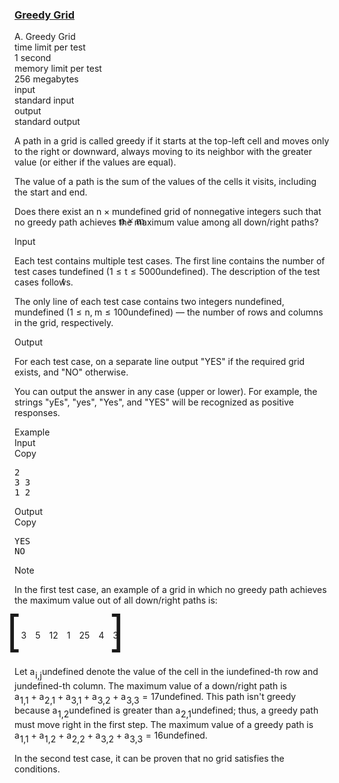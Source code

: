 <h3><a href="https://codeforces.com/contest/2122/problem/A" target="_blank" rel="noopener noreferrer">Greedy Grid</a></h3>
<div class="header"><div class="title">A. Greedy Grid</div><div class="time-limit"><div class="property-title">time limit per test</div>1 second</div><div class="memory-limit"><div class="property-title">memory limit per test</div>256 megabytes</div><div class="input-file input-standard"><div class="property-title">input</div>standard input</div><div class="output-file output-standard"><div class="property-title">output</div>standard output</div></div><div><p>A path in a grid is called <span class="tex-font-style-it">greedy</span> if it starts at the top-left cell and moves only to the right or downward, always moving to its neighbor with the greater value (or either if the values are equal).</p><p>The <span class="tex-font-style-it">value</span> of a path is the sum of the values of the cells it visits, including the start and end.</p><p>Does there exist an <span class="MathJax_Preview" style="color: inherit;"><span class="MJXp-math" id="MJXp-Span-1"><span class="MJXp-mi MJXp-italic" id="MJXp-Span-2">n</span><span class="MJXp-mo" id="MJXp-Span-3" style="margin-left: 0.267em; margin-right: 0.267em;">×</span><span class="MJXp-mi MJXp-italic" id="MJXp-Span-4">m</span></span></span><span class="MathJax MathJax_Processed" id="MathJax-Element-1-Frame" tabindex="0" style=""><nobr><span class="math" id="MathJax-Span-1"><span style="display: inline-block; position: relative; width: 0em; height: 0px; font-size: 122%;"><span style="position: absolute;"><span class="mrow" id="MathJax-Span-2"><span class="mi" id="MathJax-Span-3" style="font-family: MathJax_Math-italic;">n</span><span class="mo" id="MathJax-Span-4" style="font-family: MathJax_Main; padding-left: 0.237em;">×</span><span class="mi" id="MathJax-Span-5" style="font-family: MathJax_Math-italic; padding-left: 0.237em;">m</span></span></span></span></span></nobr></span>undefined grid of nonnegative integers such that no greedy path achieves the maximum value among all down/right paths?</p></div><div class="input-specification"><div class="section-title">Input</div><p>Each test contains multiple test cases. The first line contains the number of test cases <span class="MathJax_Preview" style="color: inherit;"><span class="MJXp-math" id="MJXp-Span-5"><span class="MJXp-mi MJXp-italic" id="MJXp-Span-6">t</span></span></span><span class="MathJax MathJax_Processed" id="MathJax-Element-2-Frame" tabindex="0" style=""><nobr><span class="math" id="MathJax-Span-6"><span style="display: inline-block; position: relative; width: 0em; height: 0px; font-size: 122%;"><span style="position: absolute;"><span class="mrow" id="MathJax-Span-7"><span class="mi" id="MathJax-Span-8" style="font-family: MathJax_Math-italic;">t</span></span></span></span></span></nobr></span>undefined (<span class="MathJax_Preview" style="color: inherit;"><span class="MJXp-math" id="MJXp-Span-7"><span class="MJXp-mn" id="MJXp-Span-8">1</span><span class="MJXp-mo" id="MJXp-Span-9" style="margin-left: 0.333em; margin-right: 0.333em;">≤</span><span class="MJXp-mi MJXp-italic" id="MJXp-Span-10">t</span><span class="MJXp-mo" id="MJXp-Span-11" style="margin-left: 0.333em; margin-right: 0.333em;">≤</span><span class="MJXp-mn" id="MJXp-Span-12">5000</span></span></span><span class="MathJax MathJax_Processing" id="MathJax-Element-3-Frame" tabindex="0"></span>undefined). The description of the test cases follows.  </p><p>The only line of each test case contains two integers <span class="MathJax_Preview" style="color: inherit;"><span class="MJXp-math" id="MJXp-Span-13"><span class="MJXp-mi MJXp-italic" id="MJXp-Span-14">n</span></span></span><span class="MathJax MathJax_Processing" id="MathJax-Element-4-Frame" tabindex="0"></span>undefined, <span class="MathJax_Preview" style="color: inherit;"><span class="MJXp-math" id="MJXp-Span-15"><span class="MJXp-mi MJXp-italic" id="MJXp-Span-16">m</span></span></span><span class="MathJax MathJax_Processing" id="MathJax-Element-5-Frame" tabindex="0"></span>undefined (<span class="MathJax_Preview" style="color: inherit;"><span class="MJXp-math" id="MJXp-Span-17"><span class="MJXp-mn" id="MJXp-Span-18">1</span><span class="MJXp-mo" id="MJXp-Span-19" style="margin-left: 0.333em; margin-right: 0.333em;">≤</span><span class="MJXp-mi MJXp-italic" id="MJXp-Span-20">n</span><span class="MJXp-mo" id="MJXp-Span-21" style="margin-left: 0em; margin-right: 0.222em;">,</span><span class="MJXp-mi MJXp-italic" id="MJXp-Span-22">m</span><span class="MJXp-mo" id="MJXp-Span-23" style="margin-left: 0.333em; margin-right: 0.333em;">≤</span><span class="MJXp-mn" id="MJXp-Span-24">100</span></span></span><span class="MathJax MathJax_Processing" id="MathJax-Element-6-Frame" tabindex="0"></span>undefined)&nbsp;— the number of rows and columns in the grid, respectively.</p></div><div class="output-specification"><div class="section-title">Output</div><p>For each test case, on a separate line output "<span class="tex-font-style-tt">YES</span>" if the required grid exists, and "<span class="tex-font-style-tt">NO</span>" otherwise.</p><p>You can output the answer in any case (upper or lower). For example, the strings "<span class="tex-font-style-tt">yEs</span>", "<span class="tex-font-style-tt">yes</span>", "<span class="tex-font-style-tt">Yes</span>", and "<span class="tex-font-style-tt">YES</span>" will be recognized as positive responses.</p></div><div class="sample-tests"><div class="section-title">Example</div><div class="sample-test"><div class="input"><div class="title">Input<div title="Copy" data-clipboard-target="#id003117985048147697" id="id0007450572522338028" class="input-output-copier">Copy</div></div><pre id="id003117985048147697"><div class="test-example-line test-example-line-even test-example-line-0">2</div><div class="test-example-line test-example-line-odd test-example-line-1">3 3</div><div class="test-example-line test-example-line-even test-example-line-2">1 2</div></pre></div><div class="output"><div class="title">Output<div title="Copy" data-clipboard-target="#id008771023434985735" id="id0026976951518177306" class="input-output-copier">Copy</div></div><pre id="id008771023434985735">YES
NO
</pre></div></div></div><div class="note"><div class="section-title">Note</div><p>In the first test case, an example of a grid in which no greedy path achieves the maximum value out of all down/right paths is: <span class="MathJax_Preview" style="color: inherit;"><span class="MJXp-math MJXp-display" id="MJXp-Span-25"><span class="MJXp-mrow" id="MJXp-Span-26"><span class="MJXp-mo" id="MJXp-Span-27" style="margin-left: 0em; margin-right: 0em; vertical-align: -0.972em;"><span class="MJXp-right MJXp-scale3" style="font-size: 4.889em; margin-left: -0.21em;">[</span></span><span class="MJXp-mtable" id="MJXp-Span-28"><span><span class="MJXp-mtr" id="MJXp-Span-29" style="vertical-align: baseline;"><span class="MJXp-mtd" id="MJXp-Span-30" style="text-align: center;"><span class="MJXp-mn" id="MJXp-Span-31">3</span></span><span class="MJXp-mtd" id="MJXp-Span-32" style="padding-left: 1em; text-align: center;"><span class="MJXp-mn" id="MJXp-Span-33">5</span></span><span class="MJXp-mtd" id="MJXp-Span-34" style="padding-left: 1em; text-align: center;"><span class="MJXp-mn" id="MJXp-Span-35">1</span></span></span><span class="MJXp-mtr" id="MJXp-Span-36" style="vertical-align: baseline;"><span class="MJXp-mtd" id="MJXp-Span-37" style="padding-top: 0.4em; text-align: center;"><span class="MJXp-mn" id="MJXp-Span-38">2</span></span><span class="MJXp-mtd" id="MJXp-Span-39" style="padding-left: 1em; padding-top: 0.4em; text-align: center;"><span class="MJXp-mn" id="MJXp-Span-40">1</span></span><span class="MJXp-mtd" id="MJXp-Span-41" style="padding-left: 1em; padding-top: 0.4em; text-align: center;"><span class="MJXp-mn" id="MJXp-Span-42">2</span></span></span><span class="MJXp-mtr" id="MJXp-Span-43" style="vertical-align: baseline;"><span class="MJXp-mtd" id="MJXp-Span-44" style="padding-top: 0.4em; text-align: center;"><span class="MJXp-mn" id="MJXp-Span-45">5</span></span><span class="MJXp-mtd" id="MJXp-Span-46" style="padding-left: 1em; padding-top: 0.4em; text-align: center;"><span class="MJXp-mn" id="MJXp-Span-47">4</span></span><span class="MJXp-mtd" id="MJXp-Span-48" style="padding-left: 1em; padding-top: 0.4em; text-align: center;"><span class="MJXp-mn" id="MJXp-Span-49">3</span></span></span></span></span><span class="MJXp-mo" id="MJXp-Span-50" style="margin-left: 0em; margin-right: 0em; vertical-align: -0.972em;"><span class="MJXp-right MJXp-scale3" style="font-size: 4.889em; margin-left: -0.21em;">]</span></span></span></span></span><div class="MathJax_Display MathJax_Processing"><span class="MathJax" id="MathJax-Element-7-Frame" tabindex="0"></span></div><script type="math/tex; mode=display" id="MathJax-Element-7"> \begin{bmatrix} 3 & 5 & 1 \\ 2 & 1 & 2 \\ 5 & 4 & 3 \\ \end{bmatrix} </script> Let <span class="MathJax_Preview" style="color: inherit;"><span class="MJXp-math" id="MJXp-Span-51"><span class="MJXp-msubsup" id="MJXp-Span-52"><span class="MJXp-mi MJXp-italic" id="MJXp-Span-53" style="margin-right: 0.05em;">a</span><span class="MJXp-mrow MJXp-script" id="MJXp-Span-54" style="vertical-align: -0.4em;"><span class="MJXp-mi MJXp-italic" id="MJXp-Span-55">i</span><span class="MJXp-mo" id="MJXp-Span-56">,</span><span class="MJXp-mi MJXp-italic" id="MJXp-Span-57">j</span></span></span></span></span><span class="MathJax MathJax_Processing" id="MathJax-Element-8-Frame" tabindex="0"></span>undefined denote the value of the cell in the <span class="MathJax_Preview" style="color: inherit;"><span class="MJXp-math" id="MJXp-Span-58"><span class="MJXp-mi MJXp-italic" id="MJXp-Span-59">i</span></span></span><span class="MathJax MathJax_Processing" id="MathJax-Element-9-Frame" tabindex="0"></span>undefined-th row and <span class="MathJax_Preview" style="color: inherit;"><span class="MJXp-math" id="MJXp-Span-60"><span class="MJXp-mi MJXp-italic" id="MJXp-Span-61">j</span></span></span><span class="MathJax MathJax_Processing" id="MathJax-Element-10-Frame" tabindex="0"></span>undefined-th column. The maximum value of a down/right path is <span class="MathJax_Preview" style="color: inherit;"><span class="MJXp-math" id="MJXp-Span-62"><span class="MJXp-msubsup" id="MJXp-Span-63"><span class="MJXp-mi MJXp-italic" id="MJXp-Span-64" style="margin-right: 0.05em;">a</span><span class="MJXp-mrow MJXp-script" id="MJXp-Span-65" style="vertical-align: -0.4em;"><span class="MJXp-mn" id="MJXp-Span-66">1</span><span class="MJXp-mo" id="MJXp-Span-67">,</span><span class="MJXp-mn" id="MJXp-Span-68">1</span></span></span><span class="MJXp-mo" id="MJXp-Span-69" style="margin-left: 0.267em; margin-right: 0.267em;">+</span><span class="MJXp-msubsup" id="MJXp-Span-70"><span class="MJXp-mi MJXp-italic" id="MJXp-Span-71" style="margin-right: 0.05em;">a</span><span class="MJXp-mrow MJXp-script" id="MJXp-Span-72" style="vertical-align: -0.4em;"><span class="MJXp-mn" id="MJXp-Span-73">2</span><span class="MJXp-mo" id="MJXp-Span-74">,</span><span class="MJXp-mn" id="MJXp-Span-75">1</span></span></span><span class="MJXp-mo" id="MJXp-Span-76" style="margin-left: 0.267em; margin-right: 0.267em;">+</span><span class="MJXp-msubsup" id="MJXp-Span-77"><span class="MJXp-mi MJXp-italic" id="MJXp-Span-78" style="margin-right: 0.05em;">a</span><span class="MJXp-mrow MJXp-script" id="MJXp-Span-79" style="vertical-align: -0.4em;"><span class="MJXp-mn" id="MJXp-Span-80">3</span><span class="MJXp-mo" id="MJXp-Span-81">,</span><span class="MJXp-mn" id="MJXp-Span-82">1</span></span></span><span class="MJXp-mo" id="MJXp-Span-83" style="margin-left: 0.267em; margin-right: 0.267em;">+</span><span class="MJXp-msubsup" id="MJXp-Span-84"><span class="MJXp-mi MJXp-italic" id="MJXp-Span-85" style="margin-right: 0.05em;">a</span><span class="MJXp-mrow MJXp-script" id="MJXp-Span-86" style="vertical-align: -0.4em;"><span class="MJXp-mn" id="MJXp-Span-87">3</span><span class="MJXp-mo" id="MJXp-Span-88">,</span><span class="MJXp-mn" id="MJXp-Span-89">2</span></span></span><span class="MJXp-mo" id="MJXp-Span-90" style="margin-left: 0.267em; margin-right: 0.267em;">+</span><span class="MJXp-msubsup" id="MJXp-Span-91"><span class="MJXp-mi MJXp-italic" id="MJXp-Span-92" style="margin-right: 0.05em;">a</span><span class="MJXp-mrow MJXp-script" id="MJXp-Span-93" style="vertical-align: -0.4em;"><span class="MJXp-mn" id="MJXp-Span-94">3</span><span class="MJXp-mo" id="MJXp-Span-95">,</span><span class="MJXp-mn" id="MJXp-Span-96">3</span></span></span><span class="MJXp-mo" id="MJXp-Span-97" style="margin-left: 0.333em; margin-right: 0.333em;">=</span><span class="MJXp-mn" id="MJXp-Span-98">17</span></span></span><span class="MathJax MathJax_Processing" id="MathJax-Element-11-Frame" tabindex="0"></span>undefined. This path isn't greedy because <span class="MathJax_Preview" style="color: inherit;"><span class="MJXp-math" id="MJXp-Span-99"><span class="MJXp-msubsup" id="MJXp-Span-100"><span class="MJXp-mi MJXp-italic" id="MJXp-Span-101" style="margin-right: 0.05em;">a</span><span class="MJXp-mrow MJXp-script" id="MJXp-Span-102" style="vertical-align: -0.4em;"><span class="MJXp-mn" id="MJXp-Span-103">1</span><span class="MJXp-mo" id="MJXp-Span-104">,</span><span class="MJXp-mn" id="MJXp-Span-105">2</span></span></span></span></span><span class="MathJax MathJax_Processing" id="MathJax-Element-12-Frame" tabindex="0"></span>undefined is greater than <span class="MathJax_Preview" style="color: inherit;"><span class="MJXp-math" id="MJXp-Span-106"><span class="MJXp-msubsup" id="MJXp-Span-107"><span class="MJXp-mi MJXp-italic" id="MJXp-Span-108" style="margin-right: 0.05em;">a</span><span class="MJXp-mrow MJXp-script" id="MJXp-Span-109" style="vertical-align: -0.4em;"><span class="MJXp-mn" id="MJXp-Span-110">2</span><span class="MJXp-mo" id="MJXp-Span-111">,</span><span class="MJXp-mn" id="MJXp-Span-112">1</span></span></span></span></span><span class="MathJax MathJax_Processing" id="MathJax-Element-13-Frame" tabindex="0"></span>undefined; thus, a greedy path must move right in the first step. The maximum value of a greedy path is <span class="MathJax_Preview" style="color: inherit;"><span class="MJXp-math" id="MJXp-Span-113"><span class="MJXp-msubsup" id="MJXp-Span-114"><span class="MJXp-mi MJXp-italic" id="MJXp-Span-115" style="margin-right: 0.05em;">a</span><span class="MJXp-mrow MJXp-script" id="MJXp-Span-116" style="vertical-align: -0.4em;"><span class="MJXp-mn" id="MJXp-Span-117">1</span><span class="MJXp-mo" id="MJXp-Span-118">,</span><span class="MJXp-mn" id="MJXp-Span-119">1</span></span></span><span class="MJXp-mo" id="MJXp-Span-120" style="margin-left: 0.267em; margin-right: 0.267em;">+</span><span class="MJXp-msubsup" id="MJXp-Span-121"><span class="MJXp-mi MJXp-italic" id="MJXp-Span-122" style="margin-right: 0.05em;">a</span><span class="MJXp-mrow MJXp-script" id="MJXp-Span-123" style="vertical-align: -0.4em;"><span class="MJXp-mn" id="MJXp-Span-124">1</span><span class="MJXp-mo" id="MJXp-Span-125">,</span><span class="MJXp-mn" id="MJXp-Span-126">2</span></span></span><span class="MJXp-mo" id="MJXp-Span-127" style="margin-left: 0.267em; margin-right: 0.267em;">+</span><span class="MJXp-msubsup" id="MJXp-Span-128"><span class="MJXp-mi MJXp-italic" id="MJXp-Span-129" style="margin-right: 0.05em;">a</span><span class="MJXp-mrow MJXp-script" id="MJXp-Span-130" style="vertical-align: -0.4em;"><span class="MJXp-mn" id="MJXp-Span-131">2</span><span class="MJXp-mo" id="MJXp-Span-132">,</span><span class="MJXp-mn" id="MJXp-Span-133">2</span></span></span><span class="MJXp-mo" id="MJXp-Span-134" style="margin-left: 0.267em; margin-right: 0.267em;">+</span><span class="MJXp-msubsup" id="MJXp-Span-135"><span class="MJXp-mi MJXp-italic" id="MJXp-Span-136" style="margin-right: 0.05em;">a</span><span class="MJXp-mrow MJXp-script" id="MJXp-Span-137" style="vertical-align: -0.4em;"><span class="MJXp-mn" id="MJXp-Span-138">3</span><span class="MJXp-mo" id="MJXp-Span-139">,</span><span class="MJXp-mn" id="MJXp-Span-140">2</span></span></span><span class="MJXp-mo" id="MJXp-Span-141" style="margin-left: 0.267em; margin-right: 0.267em;">+</span><span class="MJXp-msubsup" id="MJXp-Span-142"><span class="MJXp-mi MJXp-italic" id="MJXp-Span-143" style="margin-right: 0.05em;">a</span><span class="MJXp-mrow MJXp-script" id="MJXp-Span-144" style="vertical-align: -0.4em;"><span class="MJXp-mn" id="MJXp-Span-145">3</span><span class="MJXp-mo" id="MJXp-Span-146">,</span><span class="MJXp-mn" id="MJXp-Span-147">3</span></span></span><span class="MJXp-mo" id="MJXp-Span-148" style="margin-left: 0.333em; margin-right: 0.333em;">=</span><span class="MJXp-mn" id="MJXp-Span-149">16</span></span></span><span class="MathJax MathJax_Processing" id="MathJax-Element-14-Frame" tabindex="0"></span>undefined.</p><p>In the second test case, it can be proven that no grid satisfies the conditions.</p></div>